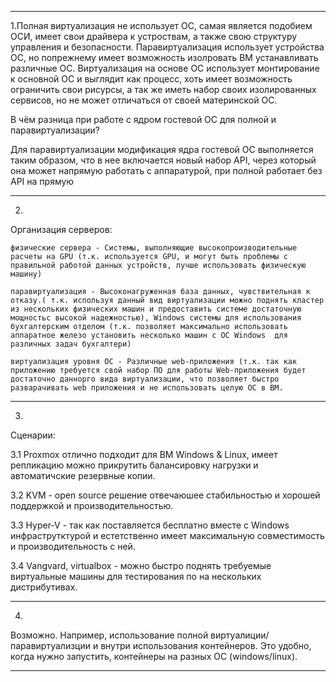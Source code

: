 ___
1.Полная виртуализация не использует ОС, самая является подобием ОСИ, имеет свои драйвера к устроствам, а также свою структуру управления и безопасности.
 Паравиртуализация использует устройства ОС, но попрежнему имеет возможность изолровать ВМ устанавливать различные ОС.
 Виртуализация на основе ОС использует монтирование к основной ОС и выглядит как процесс, хоть имеет возможность ограничить свои рисурсы, а так же иметь набор своих изолированных сервисов, но не может отличаться от своей материнской ОС.

В чём разница при работе с ядром гостевой ОС для полной и паравиртуализации?

Для паравиртуализации модификация ядра гостевой ОС выполняется таким образом, что в нее включается новый набор API, через который она может напрямую работать с аппаратурой, при полной работает без API на прямую



---
2.
Организация серверов:


``физические сервера - Системы, выполняющие высокопроизводительные расчеты на GPU (т.к. используется GPU, и могут быть проблемы с правильной работой данных устройств, лучше использовать физическую машину)``

``паравиртуализация - Высоконагруженная база данных, чувствительная к отказу.( т.к. используя данный вид виртуализации можно поднять кластер из нескольких физических машин и предоставить системе достаточную мощностьс высокой надежностью), Windows системы для использования бухгалтерским отделом (т.к. позволяет максимально использовать аппаратное железо установить несколько машин с ОС Windows  для различных задач бухгалтери)``

``виртуализация уровня ОС - Различные web-приложения (т.к. так как приложению требуется свой набор ПО для работы Web-приложения будет достаточно даннорго вида виртуализации, что позволяет быстро разварачивать web приложения и не использовать целую ОС в ВМ.``

---
3.
Сценарии:

3.1 Proxmox отлично подходит для ВМ Windows & Linux, имеет репликацию можно прикрутить балансировку нагрузки и автоматичские резервные копии.

3.2 KVM - open source решение отвечаюшее стабильностью и хорошей поддержкой и производительностью.

3.3 Hyper-V - так как поставляется бесплатно вместе с Windows инфраструтктурой и естетственно имеет максимальную совместимость и производительность с ней.

3.4 Vangvard, virtualbox - можно быстро поднять требуемые виртуальные машины для тестирования по на нескольких дистрибутивах.

---
4.
  Возможно. Например, использование полной виртуалиции/паравиртуализции  и внутри использования контейнеров. Это удобно, 
   когда нужно запустить, контейнеры на разных ОС (windows/linux).
   
---
